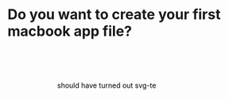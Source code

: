 # <p id="UP">Do you want to create your first macbook app file?</p>

<svg>
  <text x="100" y="70">should have turned out svg-text</text>
</svg>

